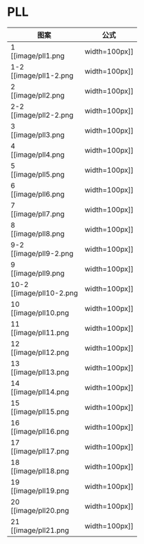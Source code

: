 # PLL

 图案                                 | 公式
------------------------------------- | ----
1    <br> [[image/pll1.png    | width=100px]] | (R U' R) (U R U R) (U' R' U' R 2)
1-2  <br> [[image/pll1-2.png  | width=100px]] | (R 2 U') (R' U' R U R U) (R U' R)
2    <br> [[image/pll2.png    | width=100px]] | (R 2' U) (R U R' U') (R' U') (R' U R')
2-2  <br> [[image/pll2-2.png  | width=100px]] | (R' U R' U') (R' U') (R' U) (R U R' 2)
3    <br> [[image/pll3.png    | width=100px]] | M 2 U M 2 U 2 M 2 U M 2
4    <br> [[image/pll4.png    | width=100px]] | (U R' U') (R U' R) (U R U') (R' U R U) (R 2 U') (R' U)
5    <br> [[image/pll5.png    | width=100px]] | x' R 2 D 2 (R' U' R) D 2 (R' U R')
6    <br> [[image/pll6.png    | width=100px]] | x' (R U' R) z' (R' 2 U' L U R 2' x y R 2)
7    <br> [[image/pll7.png    | width=100px]] | x' (R U' R' D) (R U R') u 2' (R' U R) D (R' U' R)
8    <br> [[image/pll8.png    | width=100px]] | (R U R' U') (R' F) (R 2 U' R' U') (R U R' F')
9-2  <br> [[image/pll9-2.png  | width=100px]] | z (R U R' U' R U' U') (x' z') (R U R' U') x (U' R' U R U' U')
9    <br> [[image/pll9.png    | width=100px]] | U' (R' U R U' R' 2 b') x (R' U R) y' (R U R' U' R 2)
10-2 <br> [[image/pll10-2.png | width=100px]] | z (U' R U' l') z (R' U R' U') (l R) (U' R' U R U)
10   <br> [[image/pll10.png   | width=100px]] | (R' U R' U') y x 2 (R' U R' U' R 2) x z' (R' U' R U R)
11   <br> [[image/pll11.png   | width=100px]] | F (R U' R' U') (R U R' F') (R U R' U') (R' F R F')
12   <br> [[image/pll12.png   | width=100px]] | z (U' R D') (R 2 U R' U' R 2 U) z' (R U')
13   <br> [[image/pll13.png   | width=100px]] | (R U R' F') (R U R' U') (R' F R 2 U' R' U')
14   <br> [[image/pll14.png   | width=100px]] | (R' U 2) (R U' U') (R' F R U R' U') (R' F' R 2 U')
15   <br> [[image/pll15.png   | width=100px]] | (R U' U') (R' U 2) (R B' R' U') (R U R B R 2' U)
16   <br> [[image/pll16.png   | width=100px]] | (R 2' u' R U' R) (U R' u) (R 2 f R' f')
17   <br> [[image/pll17.png   | width=100px]] | (R U R') y' (R 2' u' R U') (R' U R' u R 2)
18   <br> [[image/pll18.png   | width=100px]] | (R 2 u) (R' U R' U') (R u') (R 2' F' U F)
19   <br> [[image/pll19.png   | width=100px]] | (R' d' F) (R 2 u) (R' U) (R U' R u' R 2)
20   <br> [[image/pll20.png   | width=100px]] | z (R' U R') z' (R U 2 L' U R') z (U R') z' (R U 2 L' U R')
21   <br> [[image/pll21.png   | width=100px]] | z (U' R D') (R 2 U R' U') z' (R U R') z (R 2 U R') z' (R U')
